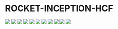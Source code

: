 # ROCKET-INCEPTION-HCF

<img src="plots/inception vs multi-ppv+lspv+mpv+mipv.png">
<img src="plots/inception vs rock-ppv+lspv+mpv+mipv+GAP+max.png">
<img src="plots/multi vs multi-ppv+lspv+mpv+mipv.png">
<img src="plots/multi vs rock-ppv+lspv+mpv+mipv+GAP+max.png">
<img src="plots/multi-ppv vs multi-ppv+lspv+mpv+mipv.png">
<img src="plots/rock vs rock-ppv+lspv+mpv+mipv+GAP+max.png">
<img src="plots/rock-ppv vs rock-ppv+lspv+mpv+mipv+GAP+max.png">
<img src="plots/rock-ppv+lspv+mpv+mipv vs rock-ppv+lspv+mpv+mipv+GAP+max.png">
<img src="plots/rock-ppv+lspv+mpv+mipv+GAP+max vs multi-ppv+lspv+mpv+mipv.png">
<img src="plots/rocket vs multi-ppv+lspv+mpv+mipv.png">
<img src="plots/rock-ppv+lspv+mpv+mipv vs rock-ppv.png.png">
